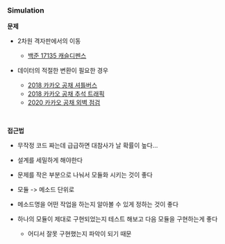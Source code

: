 ### Simulation

**문제**

- 2차원 격자판에서의 이동
  - [백준 17135 캐슬디펜스](./문제풀이/백준_17135_캐슬디펜스.md)
- 데이터의 적절한 변환이 필요한 경우

  - [2018 카카오 공채 셔틀버스](./문제풀이/2018_카카오_공채_셔틀버스.md)
  - [2018 카카오 공채 추석 트래픽](./문제풀이/2018_카카오_공채_추석_트래픽.md)
  - [2020 카카오 공채 외벽 점검](./문제풀이/2020_카카오_공채_외벽_점검.md)

<br>

**접근법**

- 무작정 코드 짜는데 급급하면 대참사가 날 확률이 높다...
- 설계를 세밀하게 해야한다

- 문제를 작은 부분으로 나눠서 모듈화 시키는 것이 좋다

- 모듈 -> 메소드 단위로

- 메소드명을 어떤 작업을 하는지 알아볼 수 있게 정하는 것이 좋다

- 하나의 모듈이 제대로 구현되었는지 테스트 해보고 다음 모듈을 구현하는게 좋다

  - 어디서 잘못 구현했는지 파악이 되기 때문

  
